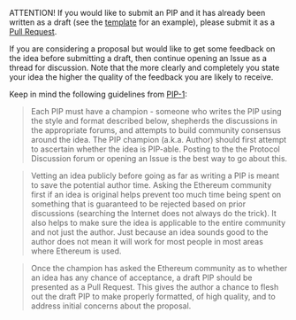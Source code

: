 
ATTENTION! If you would like to submit an PIP and it has already been written as a draft (see the [template](https://github.com/ethereum/PIPs/blob/master/eip-template.md) for an example), please submit it as a [Pull Request](https://github.com/ethereum/PIPs/pulls).

If you are considering a proposal but would like to get some feedback on the idea before submitting a draft, then continue opening an Issue as a thread for discussion.  Note that the more clearly and completely you state your idea the higher the quality of the feedback you are likely to receive.

Keep in mind the following guidelines from [PIP-1](https://eips.ethereum.org/PIPS/eip-1):

> Each PIP must have a champion - someone who writes the PIP using the style and format described below, shepherds the discussions in the appropriate forums, and attempts to build community consensus around the idea. The PIP champion (a.k.a. Author) should first attempt to ascertain whether the idea is PIP-able. Posting to the the Protocol Discussion forum or opening an Issue is the best way to go about this.

> Vetting an idea publicly before going as far as writing a PIP is meant to save the potential author time. Asking the Ethereum community first if an idea is original helps prevent too much time being spent on something that is guaranteed to be rejected based on prior discussions (searching the Internet does not always do the trick). It also helps to make sure the idea is applicable to the entire community and not just the author. Just because an idea sounds good to the author does not mean it will work for most people in most areas where Ethereum is used.

> Once the champion has asked the Ethereum community as to whether an idea has any chance of acceptance, a draft PIP should be presented as a Pull Request. This gives the author a chance to flesh out the draft PIP to make properly formatted, of high quality, and to address initial concerns about the proposal.
